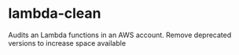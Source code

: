 # lambda-clean
Audits an Lambda functions in an AWS account.  Remove deprecated versions to increase space available

